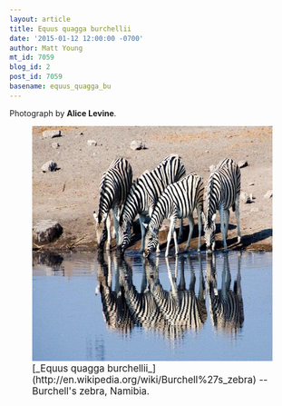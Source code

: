 ```yaml
---
layout: article
title: Equus quagga burchellii
date: '2015-01-12 12:00:00 -0700'
author: Matt Young
mt_id: 7059
blog_id: 2
post_id: 7059
basename: equus_quagga_bu
---
```

Photograph by **Alice Levine**.


<figure>
<img src="/uploads/2015/LevineDSC_84532_Zebras_600.jpg" alt="LevineDSC_84532_Zebras_600.jpg" width="600" height="414" />
<figcaption markdown="span">
<big>[_Equus quagga burchellii_](http://en.wikipedia.org/wiki/Burchell%27s_zebra) -- Burchell's zebra, Namibia.</big>

</figcaption>
</figure>
